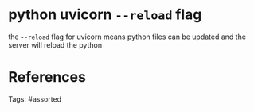 # python uvicorn `--reload` flag
the `--reload` flag for uvicorn means python files can be updated and the server will reload the python

# References

Tags:
    #assorted

